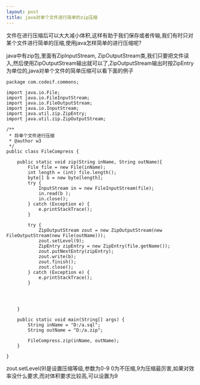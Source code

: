 ```yaml
---
layout: post
title: java对单个文件进行简单的zip压缩
---
```


文件在进行压缩后可以大大减小体积,这样有助于我们保存或者传输,我们有时只对某个文件进行简单的压缩,使用java怎样简单的进行压缩呢?

java中有zip包,里面有ZipInputStream, ZipOutputStream类,我们只要把文件读入,然后使用ZipOutputStream输出就可以了,ZipOutputStream输出时按ZipEntry为单位的,java对单个文件的简单压缩可以看下面的例子

    package com.codeif.commons;

    import java.io.File;
    import java.io.FileInputStream;
    import java.io.FileOutputStream;
    import java.io.InputStream;
    import java.util.zip.ZipEntry;
    import java.util.zip.ZipOutputStream;

    /**
     * 将单个文件进行压缩
     * @author w3
     */
    public class FileCompress {
        
        public static void zip(String inName, String outName){
            File file = new File(inName);
            int length = (int) file.length();
            byte[] b = new byte[length];
            try {
                InputStream in = new FileInputStream(file);
                in.read(b );
                in.close();
            } catch (Exception e) {
                e.printStackTrace();
            }
            
            try {
                ZipOutputStream zout = new ZipOutputStream(new FileOutputStream(new File(outName)));
                zout.setLevel(9);
                ZipEntry zipEntry = new ZipEntry(file.getName());
                zout.putNextEntry(zipEntry);
                zout.write(b);
                zout.finish();
                zout.close();
            } catch (Exception e) {
                e.printStackTrace();
            }
            
            
            
            
        }
        
        public static void main(String[] args) {
            String inName = "D:/a.sql";
            String outName = "D:/a.zip";
            
            FileCompress.zip(inName, outName);
        }

    }

zout.setLevel(9)是设置压缩等级,参数为0-9  0为不压缩,9为压缩最厉害,如果对效率没什么要求,而对体积要求比较高,可以设置为9

